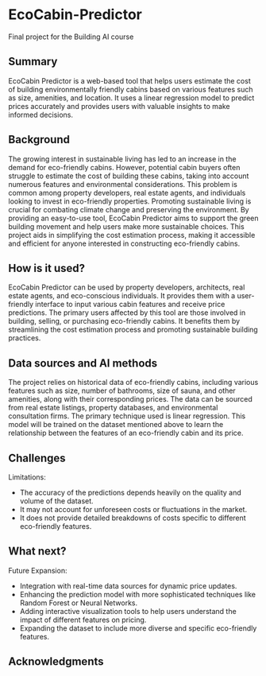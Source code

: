 # EcoCabin-Predictor

Final project for the Building AI course


## Summary

EcoCabin Predictor is a web-based tool that helps users estimate the cost of building environmentally friendly cabins based on various features such as size, amenities, and location. It uses a linear regression model to predict prices accurately and provides users with valuable insights to make informed decisions.


## Background

The growing interest in sustainable living has led to an increase in the demand for eco-friendly cabins. However, potential cabin buyers often struggle to estimate the cost of building these cabins, taking into account numerous features and environmental considerations. This problem is common among property developers, real estate agents, and individuals looking to invest in eco-friendly properties. Promoting sustainable living is crucial for combating climate change and preserving the environment. By providing an easy-to-use tool, EcoCabin Predictor aims to support the green building movement and help users make more sustainable choices. This project aids in simplifying the cost estimation process, making it accessible and efficient for anyone interested in constructing eco-friendly cabins.


## How is it used?

EcoCabin Predictor can be used by property developers, architects, real estate agents, and eco-conscious individuals. It provides them with a user-friendly interface to input various cabin features and receive price predictions. The primary users affected by this tool are those involved in building, selling, or purchasing eco-friendly cabins. It benefits them by streamlining the cost estimation process and promoting sustainable building practices.


## Data sources and AI methods

The project relies on historical data of eco-friendly cabins, including various features such as size, number of bathrooms, size of sauna, and other amenities, along with their corresponding prices. The data can be sourced from real estate listings, property databases, and environmental consultation firms. The primary technique used is linear regression. This model will be trained on the dataset mentioned above to learn the relationship between the features of an eco-friendly cabin and its price.


## Challenges

Limitations:
* The accuracy of the predictions depends heavily on the quality and volume of the dataset.
* It may not account for unforeseen costs or fluctuations in the market.
* It does not provide detailed breakdowns of costs specific to different eco-friendly features.


## What next?

Future Expansion:
* Integration with real-time data sources for dynamic price updates.
* Enhancing the prediction model with more sophisticated techniques like Random Forest or Neural Networks.
* Adding interactive visualization tools to help users understand the impact of different features on pricing.
* Expanding the dataset to include more diverse and specific eco-friendly features.


## Acknowledgments
